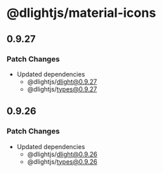 # @dlightjs/material-icons

## 0.9.27

### Patch Changes

- Updated dependencies
  - @dlightjs/dlight@0.9.27
  - @dlightjs/types@0.9.27

## 0.9.26

### Patch Changes

- Updated dependencies
  - @dlightjs/dlight@0.9.26
  - @dlightjs/types@0.9.26
